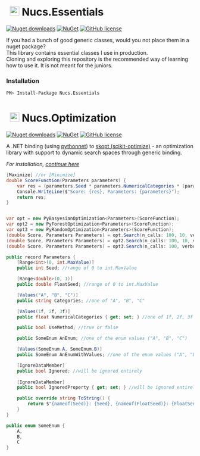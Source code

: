 # <img src="https://i.imgur.com/BOExs52.png" width="25" style="margin: 5px 0px 0px 10px"/> Nucs.Essentials
[![Nuget downloads](https://img.shields.io/nuget/vpre/Nucs.Essentials.svg)](https://www.nuget.org/packages/Nucs.Essentials/)
[![NuGet](https://img.shields.io/nuget/dt/Nucs.Essentials.svg)](https://github.com/Nucs/Nucs.Essentials)
[![GitHub license](https://img.shields.io/github/license/mashape/apistatus.svg)](https://github.com/Nucs/Essentials/blob/master/LICENSE)

If you had a bunch of good generic classes, would you not place them in a nuget package?<br/>
This library contains essential classes I use in production.<br/>
Cloning and exploring this repository is the recommended way of learning how to use it. It is not meant for the juniors.

### Installation
```sh
PM> Install-Package Nucs.Essentials
```


# <img src="https://i.imgur.com/BOExs52.png" width="25" style="margin: 5px 0px 0px 10px"/> Nucs.Optimization
[![Nuget downloads](https://img.shields.io/nuget/vpre/Nucs.Optimization.svg)](https://www.nuget.org/packages/Nucs.Essentials/)
[![NuGet](https://img.shields.io/nuget/dt/Nucs.Optimization.svg)](https://github.com/Nucs/Nucs.Essentials)
[![GitHub license](https://img.shields.io/github/license/mashape/apistatus.svg)](https://github.com/Nucs/Essentials/blob/master/LICENSE)

A .NET binding (using [pythonnet](https://github.com/pythonnet/pythonnet)) to [skopt (scikit-optimize)](https://scikit-optimize.github.io/) - an optimization library with support to dynamic search spaces through generic binding.<br/>

*For installation, [continue here](https://github.com/Nucs/Nucs.Essentials/tree/main/src/Nucs.Optimization)*


```C#
[Maximize] //or [Minimize]
double ScoreFunction(Parameters parameters) {
    var res = (parameters.Seed * parameters.NumericalCategories * (parameters.UseMethod ? 1 : -1) * Math.Sin(0.05+parameters.FloatSeed)) / 1000000;
    Console.WriteLine($"Score: {res}, Parameters: {parameters}");
    return res;
}


var opt = new PyBasyesianOptimization<Parameters>(ScoreFunction);
var opt2 = new PyForestOptimization<Parameters>(ScoreFunction);
var opt3 = new PyRandomOptimization<Parameters>(ScoreFunction);
(double Score, Parameters Parameters) = opt.Search(n_calls: 100, 10, verbose: false);
(double Score, Parameters Parameters) = opt2.Search(n_calls: 100, 10, verbose: false);
(double Score, Parameters Parameters) = opt3.Search(n_calls: 100, verbose: false);
```

```C#
public record Parameters {
    [Range<int>(0, int.MaxValue)]
    public int Seed; //range of 0 to int.MaxValue

    [Range<double>(0, 1)]
    public double FloatSeed; //range of 0 to int.MaxValue

    [Values("A", "B", "C")]
    public string Categories; //one of "A", "B", "C"

    [Values(1f, 2f, 3f)]
    public float NumericalCategories { get; set; } //one of 1f, 2f, 3f

    public bool UseMethod; //true or false

    public SomeEnum AnEnum; //one of the enum values ("A", "B", "C")

    [Values(SomeEnum.A, SomeEnum.B)]
    public SomeEnum AnEnumWithValues; //one of the enum values ("A", "B")

    [IgnoreDataMember]
    public bool Ignored; //will be ignored entirely
    
    [IgnoreDataMember]
    public bool IgnoredProperty { get; set; } //will be ignored entirely

    public override string ToString() {
        return $"{nameof(Seed)}: {Seed}, {nameof(FloatSeed)}: {FloatSeed.ToString()}, {nameof(Categories)}: {Categories}, {nameof(UseMethod)}: {UseMethod}, {nameof(AnEnum)}: {AnEnum}, {nameof(AnEnumWithValues)}: {AnEnumWithValues}, {nameof(NumericalCategories)}: {NumericalCategories}";
    }
}

public enum SomeEnum {
    A,
    B,
    C
}

```
